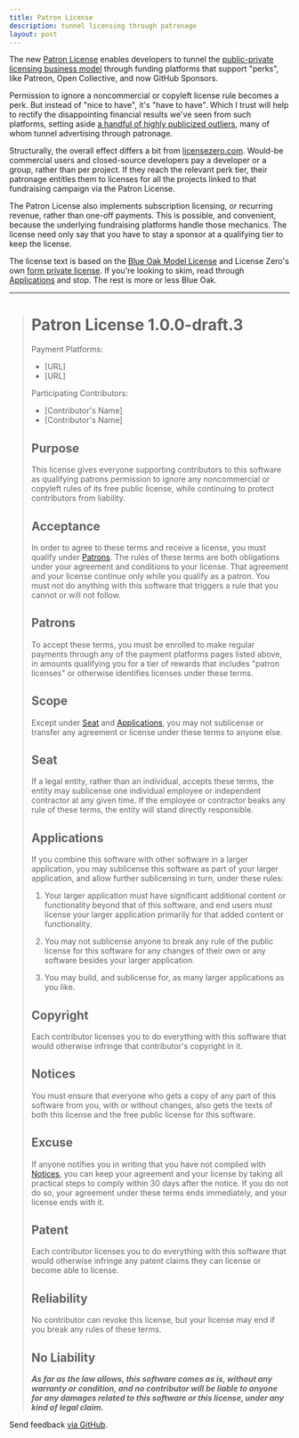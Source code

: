```yaml
---
title: Patron License
description: tunnel licensing through patronage
layout: post
---
```


The new [Patron License](https://github.com/licensezero/patron-license) enables developers to tunnel the [public-private licensing business model](https://indieopensource.com/public-private/indies) through  funding platforms that support "perks", like Patreon, Open Collective, and now GitHub Sponsors.

Permission to ignore a noncommercial or copyleft license rule becomes a perk.  But instead of "nice to have", it's "have to have".  Which I trust will help to rectify the disappointing financial results we've seen from such platforms, setting aside [a handful of highly publicized outliers](https://reference.kemitchell.com/top-donations-developers.html), many of whom tunnel advertising through patronage.

Structurally, the overall effect differs a bit from [licensezero.com](https://licensezero.com).  Would-be commercial users and closed-source developers pay a developer or a group, rather than per project.  If they reach the relevant perk tier, their patronage entitles them to licenses for all the projects linked to that fundraising campaign via the Patron License.

The Patron License also implements subscription licensing, or recurring revenue, rather than one-off payments.  This is possible, and convenient, because the underlying fundraising platforms handle those mechanics.  The license need only say that you have to stay a sponsor at a qualifying tier to keep the license.

The license text is based on the [Blue Oak Model License](https://blueoakcouncil.org/license/1.0.0) and License Zero's own [form private license](https://licensezero.com/licenses/private).  If you're looking to skim, read through [Applications](#applications) and stop.  The rest is more or less Blue Oak.

---

> # Patron License 1.0.0-draft.3
>
> Payment Platforms:
> - [URL]
> - [URL]
>
> Participating Contributors:
> - [Contributor's Name]
> - [Contributor's Name]
>
> ## Purpose
>
> This license gives everyone supporting contributors to this software as qualifying patrons permission to ignore any noncommercial or copyleft rules of its free public license, while continuing to protect contributors from liability.
>
> ## Acceptance
>
> In order to agree to these terms and receive a license, you must qualify under [Patrons](#patrons).  The rules of these terms are both obligations under your agreement and conditions to your license.  That agreement and your license continue only while you qualify as a patron.  You must not do anything with this software that triggers a rule that you cannot or will not follow.
>
> ## Patrons
>
> To accept these terms, you must be enrolled to make regular payments through any of the payment platforms pages listed above, in amounts qualifying you for a tier of rewards that includes "patron licenses" or otherwise identifies licenses under these terms.
>
> ## Scope
>
> Except under [Seat](#seat) and [Applications](#applications), you may not sublicense or transfer any agreement or license under these terms to anyone else.
>
> ## Seat
>
> If a legal entity, rather than an individual, accepts these terms, the entity may sublicense one individual employee or independent contractor at any given time.  If the employee or contractor beaks any rule of these terms, the entity will stand directly responsible.
>
> ## Applications
>
> If you combine this software with other software in a larger application, you may sublicense this software as part of your larger application, and allow further sublicensing in turn, under these rules:
>
> 1.  Your larger application must have significant additional content or functionality beyond that of this software, and end users must license your larger application primarily for that added content or functionality.
>
> 2.  You may not sublicense anyone to break any rule of the public license for this software for any changes of their own or any software besides your larger application.
>
> 3.  You may build, and sublicense for, as many larger applications as you like.
>
> ## Copyright
>
> Each contributor licenses you to do everything with this software that would otherwise infringe that contributor's copyright in it.
>
> ## Notices
>
> You must ensure that everyone who gets a copy of any part of this software from you, with or without changes, also gets the texts of both this license and the free public license for this software.
>
> ## Excuse
>
> If anyone notifies you in writing that you have not complied with [Notices](#notices), you can keep your agreement and your license by taking all practical steps to comply within 30 days after the notice.  If you do not do so, your agreement under these terms ends immediately, and your license ends with it.
>
> ## Patent
>
> Each contributor licenses you to do everything with this software that would otherwise infringe any patent claims they can license or become able to license.
>
> ## Reliability
>
> No contributor can revoke this license, but your license may end if you break any rules of these terms.
>
> ## No Liability
>
> ***As far as the law allows, this software comes as is, without any warranty or condition, and no contributor will be liable to anyone for any damages related to this software or this license, under any kind of legal claim.***

Send feedback [via GitHub](https://github.com/licensezero/patron-license).
